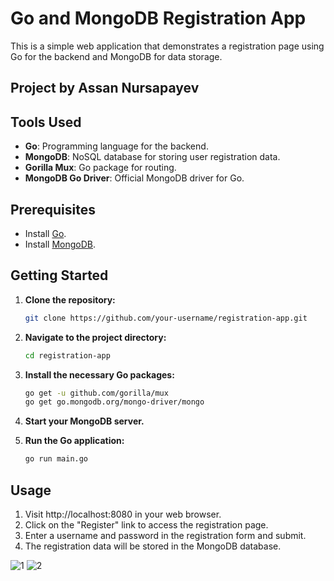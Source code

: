 # Go and MongoDB Registration App

This is a simple web application that demonstrates a registration page using Go for the backend and MongoDB for data storage.

## Project by Assan Nursapayev

## Tools Used

- **Go**: Programming language for the backend.
- **MongoDB**: NoSQL database for storing user registration data.
- **Gorilla Mux**: Go package for routing.
- **MongoDB Go Driver**: Official MongoDB driver for Go.

## Prerequisites

- Install [Go](https://golang.org/doc/install).
- Install [MongoDB](https://docs.mongodb.com/manual/installation/).

## Getting Started

1. **Clone the repository:**

   ```bash
   git clone https://github.com/your-username/registration-app.git
   ```
2. **Navigate to the project directory:**
   ```bash
   cd registration-app
   ```
3. **Install the necessary Go packages:**
   ```bash
   go get -u github.com/gorilla/mux
   go get go.mongodb.org/mongo-driver/mongo
   ```
4. **Start your MongoDB server.**
5. **Run the Go application:**
   ```bash
   go run main.go
   ```
## Usage
1. Visit http://localhost:8080 in your web browser.
2. Click on the "Register" link to access the registration page.
3. Enter a username and password in the registration form and submit.
4. The registration data will be stored in the MongoDB database.

![1](https://cdn.discordapp.com/attachments/837294904203411487/1196122725832462387/Screenshot_1.png?ex=65b67b18&is=65a40618&hm=6187e58c91cf700439e90dde7bba93b7798afccce4a857f26a11570c57f42062&)
![2](https://cdn.discordapp.com/attachments/837294904203411487/1196122726176407603/Screenshot_2.png?ex=65b67b18&is=65a40618&hm=a0c25deb14b56e5d69f49e5bbe711f3a938709b64e0f84dc5147b8769dc2558b&)
